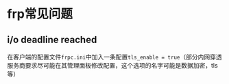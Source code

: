 # frp常见问题
##  i/o deadline reached
在客户端的配置文件`frpc.ini`中加入一条配置`tls_enable = true`（部分内网穿透服务商要求尽可能在其管理面板修改配置，这个选项的名字可能是数据加密，tls等）

